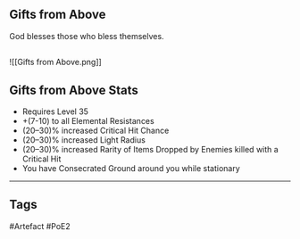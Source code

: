 ## Gifts from Above
God blesses those who bless themselves.
##
![[Gifts from Above.png]]
## Gifts from Above Stats
- Requires Level 35
- +(7-10) to all Elemental Resistances
- (20–30)% increased Critical Hit Chance
- (20–30)% increased Light Radius
- (20–30)% increased Rarity of Items Dropped by Enemies killed with a Critical Hit
- You have Consecrated Ground around you while stationary


---
## Tags
#Artefact
#PoE2